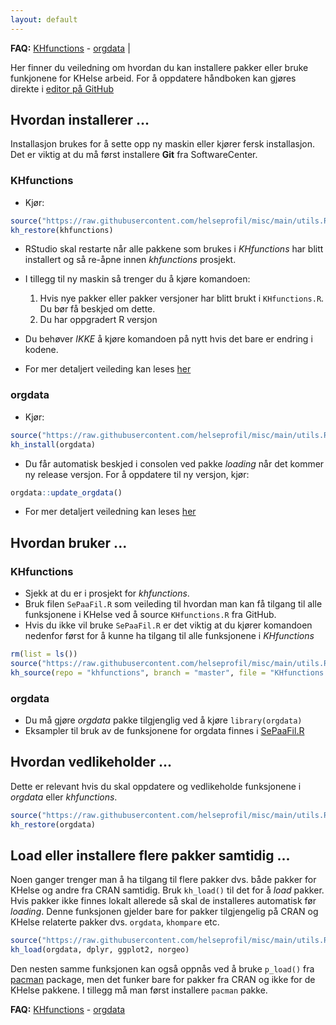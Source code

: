 ```yaml
---
layout: default
---
```


**FAQ:** [KHfunctions](./faq-khfunctions.html) - [orgdata](./faq-orgdata.html) |

Her finner du veiledning om hvordan du kan installere pakker eller bruke funkjonene for KHelse arbeid. For å oppdatere
håndboken kan gjøres direkte i [editor på 
GitHub](https://github.com/helseprofil/helseprofil.github.io/edit/main/docs/index.md)

## Hvordan installerer ...

Installasjon brukes for å sette opp ny maskin eller kjører fersk installasjon.
Det er viktig at du må først installere **Git** fra SoftwareCenter.

### KHfunctions
- Kjør:

```R
source("https://raw.githubusercontent.com/helseprofil/misc/main/utils.R")
kh_restore(khfunctions)
```
- RStudio skal restarte når alle pakkene som brukes i *KHfunctions* har blitt installert og så re-åpne innen *khfunctions* prosjekt.

- I tillegg til ny maskin så trenger du å kjøre komandoen:
  1. Hvis nye pakker eller pakker versjoner har blitt brukt i `KHfunctions.R`. Du bør få beskjed om dette.
  2. Du har oppgradert R versjon

- Du behøver *IKKE* å kjøre komandoen på nytt hvis det bare er endring i kodene. 

- For mer detaljert veileding kan leses [her](https://github.com/helseprofil/khfunctions#khfunctions "khfunctions")

### orgdata
- Kjør:

```R
source("https://raw.githubusercontent.com/helseprofil/misc/main/utils.R")
kh_install(orgdata)
```
- Du får automatisk beskjed i consolen ved pakke *loading* når det kommer ny release versjon. For å oppdatere til ny versjon, kjør:

```R
orgdata::update_orgdata()
```
- For mer detaljert veiledning kan leses [her](https://helseprofil.github.io/orgdata/articles/sepaafil.html "orgdata")

## Hvordan bruker ...

### KHfunctions
- Sjekk at du er i prosjekt for *khfunctions*.
- Bruk filen `SePaaFil.R` som veileding til hvordan man kan få tilgang til alle funksjonene i KHelse ved å source `KHfunctions.R` fra GitHub.
- Hvis du ikke vil bruke `SePaaFil.R` er det viktig at du kjører komandoen nedenfor først for å kunne ha tilgang til alle funksjonene i *KHfunctions*

```R
rm(list = ls())
source("https://raw.githubusercontent.com/helseprofil/misc/main/utils.R")
kh_source(repo = "khfunctions", branch = "master", file = "KHfunctions.R", encoding = "latin1")
```

### orgdata

- Du må gjøre *orgdata* pakke tilgjenglig ved å kjøre `library(orgdata)`
- Eksampler til bruk av de funksjonene for orgdata finnes i [SePaaFil.R](https://helseprofil.github.io/orgdata/articles/sepaafil.html)

## Hvordan vedlikeholder ...

Dette er relevant hvis du skal oppdatere og vedlikeholde funksjonene i *orgdata* eller *khfunctions*.

```R
source("https://raw.githubusercontent.com/helseprofil/misc/main/utils.R")
kh_restore(orgdata)
```

## Load eller installere flere pakker samtidig ... 

Noen ganger trenger man å ha tilgang til flere pakker dvs. både pakker for
KHelse og andre fra CRAN samtidig. Bruk `kh_load()` til det for å *load* pakker.
Hvis pakker ikke finnes lokalt allerede så skal de installeres automatisk før
*loading*. Denne funksjonen gjelder bare for pakker tilgjengelig på CRAN og
KHelse relaterte pakker dvs. `orgdata`, `khompare` etc.

```R
source("https://raw.githubusercontent.com/helseprofil/misc/main/utils.R")
kh_load(orgdata, dplyr, ggplot2, norgeo)
```

Den nesten samme funksjonen kan også oppnås ved å bruke `p_load()` fra
[pacman](https://cran.r-project.org/web/packages/pacman/index.html "pacman")
package, men det funker bare for pakker fra CRAN og ikke for de KHelse pakkene. I tillegg må man først
installere `pacman` pakke.


**FAQ:** [KHfunctions](./faq-khfunctions.html) - [orgdata](./faq-orgdata.html)
